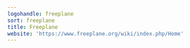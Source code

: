 ```yaml
---
logohandle: freeplane
sort: freeplane
title: Freeplane
website: 'https://www.freeplane.org/wiki/index.php/Home'
---
```

